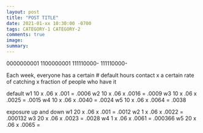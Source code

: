 ```yaml
---
layout: post
title: "POST TITLE"
date: 2021-01-xx 10:30:00 -0700
tags: CATEGORY-1 CATEGORY-2
comments: true
image:
summary:
---
```

0000000001
1100000001
111110000-
111110000-

Each week, everyone has a certain # default hours contact x a certain rate of catching x fraction of people who have it

default
w1 10 x .06 x .001 = .0006
w2 10 x .06 x .0016 = .0009
w3 10 x .06 x .0025 = .0015
w4 10 x .06 x .0040 = .0024
w5 10 x .06 x .0064 = .0038

exposure up and down
w1 20 x .06 x .001 = .0012
w2 1 x .06 x .0022 = .000132
w3 20 x .06 x .0023 = .0028
w4 1 x .06 x .0061 = .000366
w5 20 x .06 x .0065 =
